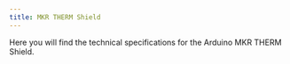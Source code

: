 ```yaml
---
title: MKR THERM Shield
---
```


<TechSpecDescription>
Here you will find the technical specifications for the Arduino MKR THERM Shield.
</TechSpecDescription>

